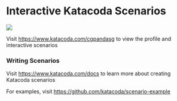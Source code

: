 # Interactive Katacoda Scenarios

[![](http://shields.katacoda.com/katacoda/cgpandasg/count.svg)](https://www.katacoda.com/cgpandasg "Get your profile on Katacoda.com")

Visit https://www.katacoda.com/cgpandasg to view the profile and interactive scenarios

### Writing Scenarios
Visit https://www.katacoda.com/docs to learn more about creating Katacoda scenarios

For examples, visit https://github.com/katacoda/scenario-example
